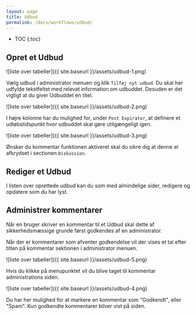 ```yaml
---
layout: page
title: Udbud
permalink: /docs/workflows/udbud/
---
```


* TOC
{:toc}

## Opret et Udbud

![liste over tabeller]({{ site.baseurl }}/assets/udbud-1.png)

Vælg udbud i administrator menuen og klik `Tilføj nyt udbud`. Du skal her udfylde tekstfeltet med relevat information om udbuddet. Desuden er det vigtigt at du giver Udbuddet en titel.

![liste over tabeller]({{ site.baseurl }}/assets/udbud-2.png)

I højre kolonne har du mulighed for, under `Post Expirator`, at definere et udløbstidspunkt hvor udbuddet skal gøre utilgængeligt igen.  

![liste over tabeller]({{ site.baseurl }}/assets/udbud-3.png)

Ønsker du kommentar funktionen aktiveret skal du sikre dig at denne er afkrydset i sectionen `Diskussion`.

## Rediger et Udbud

I listen over oprettede udbud kan du som med almindelige sider, redigere og opdatere som du har lyst.

## Administrer kommentarer

Når en bruger skriver en kommentar til et Udbud skal dette af sikkerhedsmæssige grunde først godkendes af en administrator.

Når der er kommentarer som afventer godkendelse vil der vises et tal efter titlen på kommentar sektionen i administrator menuen.

![liste over tabeller]({{ site.baseurl }}/assets/udbud-5.png)

Hvis du klikke på menupunktet vil du blive taget til kommentar administrations siden.

![liste over tabeller]({{ site.baseurl }}/assets/udbud-4.png)

Du har her mulighed for at markere en kommentar som "Godkendt", eller "Spam". Kun godkendte kommentarer bliver vist på siden.
